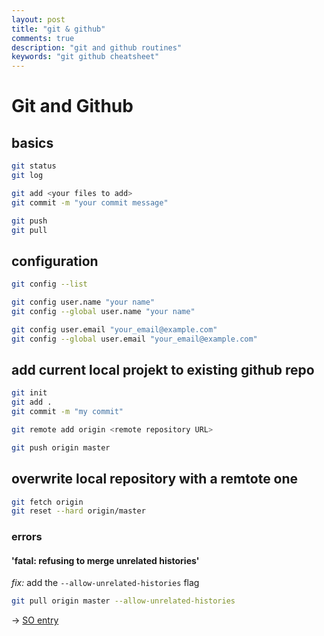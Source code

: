 ```yaml
---
layout: post
title: "git & github"
comments: true
description: "git and github routines"
keywords: "git github cheatsheet"
---
```


# Git and Github

## basics

```sh
git status
git log

git add <your files to add>
git commit -m "your commit message"

git push
git pull
```

## configuration

```sh
git config --list
```

```sh
git config user.name "your name"
git config --global user.name "your name"
```

```sh
git config user.email "your_email@example.com"
git config --global user.email "your_email@example.com"
```

## add current local projekt to existing github repo

```sh
git init
git add .
git commit -m "my commit"

git remote add origin <remote repository URL>

git push origin master
```

## overwrite local repository with a remtote one

```sh
git fetch origin
git reset --hard origin/master
```

### errors

#### 'fatal: refusing to merge unrelated histories'

*fix:* add the `--allow-unrelated-histories` flag

```sh
git pull origin master --allow-unrelated-histories
```

-> [SO entry](https://stackoverflow.com/a/53663271/9588092)